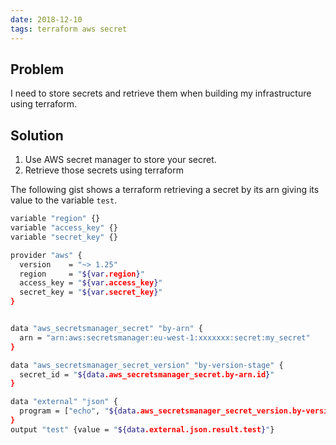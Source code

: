 ```yaml
---
date: 2018-12-10
tags: terraform aws secret
---
```


## Problem

I need to store secrets and retrieve them when building my infrastructure using terraform.

## Solution

1. Use AWS secret manager to store your secret.
2. Retrieve those secrets using terraform

The following gist shows a terraform retrieving a secret by its arn giving its value to the variable `test`.

```bash
variable "region" {}
variable "access_key" {}
variable "secret_key" {}

provider "aws" {
  version    = "~> 1.25"
  region     = "${var.region}"
  access_key = "${var.access_key}"
  secret_key = "${var.secret_key}"
}


data "aws_secretsmanager_secret" "by-arn" {
  arn = "arn:aws:secretsmanager:eu-west-1:xxxxxxx:secret:my_secret"
}

data "aws_secretsmanager_secret_version" "by-version-stage" {
  secret_id = "${data.aws_secretsmanager_secret.by-arn.id}"
}

data "external" "json" {
  program = ["echo", "${data.aws_secretsmanager_secret_version.by-version-stage.secret_string}"]
}
output "test" {value = "${data.external.json.result.test}"}
```
